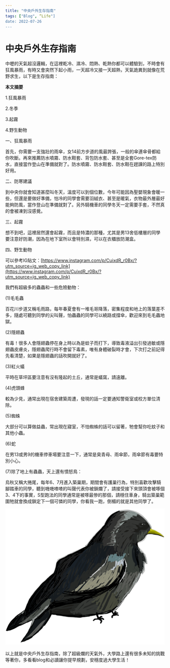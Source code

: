 ```yaml
---
title: "中央戶外生存指南"
tags: ["Blog", “Life"]
date: 2022-07-26
---
```

# 中央戶外生存指南

中壢的天氣超沒邏輯，在這裡乾冷、濕冷、悶熱、乾熱你都可以體驗到，不時會有狂風暴雨，有時又會突然下起小雨，一天超冷又接一天超熱，天氣詭異到就像在荒野求生，以下是生存指南：

**本文摘要**

1.狂風暴雨

2.冬季

3.起霧

4.野生動物

一、狂風暴雨

首先，你需要一支強壯的雨傘，女14前方步道的風最誇張，一般的傘連傘骨都給你吹斷。再來推薦防水噴霧、防水鞋套、背包防水套、甚至是全套Gore-tex防水，直接當作登山在準備就對了。防水噴霧、防水鞋套、防水鞋在趕課的路上特別好用。

二、防寒建議

到中央你就會知道甚麼叫冬天，溫度可以到個位數，今年可能因為聖嬰現象會暖一些，但還是要做好準備，怕冷的同學會需要羽絨衣、甚至是暖氣，衣物最外層最好能夠防風，當作登山在準備就對了。另外騎機車的同學冬天一定需要手套，不然真的會被凍到沒感覺。

三、起霧

想不到吧，這裡居然還會起霧，而且是特濃的那種，尤其是男13舍低樓層的同學要注意好防潮，因為在地下室所以會特別濕，可以在衣櫃放防潮盒。

四、野生動物

可以參考IG貼文：[https://www.instagram.com/p/CuixdR_r0Bx/?utm_source=ig_web_copy_link](https://www.instagram.com/p/CuixdR_r0Bx/?utm_source=ig_web_copy_link)

我們有超級多的蟲蟲和一些危險動物：

(1)毛毛蟲

百花川步道又稱毛雨路，每年春夏會有一堆毛哥降落，密集程度和地上的落葉差不多，隨處可聽到同學的尖叫聲，怕蟲蟲的同學可以繞路或撐傘，歡迎來到毛毛蟲地獄。

(2)隱翅蟲

有毒！很多人會隱翅蟲停在身上時以為是蚊子而打下，導致毒液溢出引發過敏或隱翅蟲皮膚炎，隱翅蟲爬行時不會留下毒素，唯有身體破裂時才會，下次打之前記得先看清楚，如果是隱翅蟲的話吹開就好了。

(3)紅火蟻

平時在草坪區要注意有沒有隆起的土丘，通常是蟻窩，請遠離。

(4)虎頭蜂

較為少見，通常出現在宿舍建築周遭，發現的話一定要通知警衛室或校方單位清除。

(5)蜘蛛

大部分可以算做益蟲，常出現在寢室，不怕蜘蛛的話可以留著，牠會幫你吃蚊子和其他小蟲。

(6)蛇

在男13或男9的機車停車場要注意一下，通常是臭青母、雨傘節，雨傘節有毒要特別小心。

(7)除了地上有蟲蟲，天上還有憤怒鳥：

烏秋又稱大捲尾，每年6、7月進入築巢期，期間會有護巢行為，特別喜歡攻擊騎腳踏車的同學，聽到嘰嘰喳喳的叫聲代表你被鎖爛了，請接受接下來頭頂會被啄個3、4下的事實，S型跑法的同學通常是被啄最慘的那個，請穩住車身，騎出築巢範圍牠就會換成鎖定下一個可憐的同學，你看我一跑，倒楣的就是其他同學了。

![Image](https://raw.githubusercontent.com/NCU-FRESH/2024-blog/main/images/bird.png)

以上就是中央戶外生存指南，除了超級爛的天氣外，大學路上還有很多未知的挑戰等著你，多看看blog和必讀讓你提早規劃，安穩度過大學生活！
